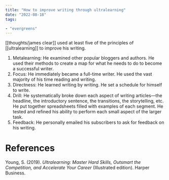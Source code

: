 ```yaml
---
title: "How to improve writing through ultralearning"
date: "2022-08-18"
tags:

- "evergreens"
---
```


[[thoughts/james clear]] used at least five of the principles of [[ultralearning]] to improve his writing.

1. Metalearning: He examined other popular bloggers and authors. He used their methods to create a map for what he needs to do to become a successful writer.
2. Focus: He immediately became a full-time writer. He used the vast majority of his time reading and writing.
3. Directness: He learned writing by writing. He set a schedule for himself to write.
4. Drill: He systematically broke down each aspect of writing articles—the headline, the introductory sentence, the transitions, the storytelling, etc. He put together spreadsheets filled with examples of each segment. He tested and refined his ability to perform each small aspect of the larger task.
5. Feedback: He personally emailed his subscribers to ask for feedback on his writing.

# References

Young, S. (2019). *Ultralearning: Master Hard Skills, Outsmart the Competition, and Accelerate Your Career* (Illustrated edition). Harper Business.

